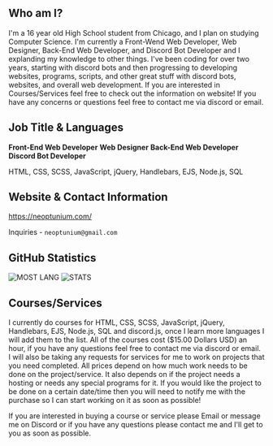 ## Who am I?
I'm a 16 year old High School student from Chicago, and I plan on studying Computer Science. I'm currently a Front-Wend Web Developer, Web Designer, Back-End Web Developer, and  Discord Bot Developer and I explanding my knowledge to other things. I've been coding for over two years, starting with discord bots and then progressing to developing websites, programs, scripts, and other great stuff with discord bots, websites, and overall web development. If you are interested in Courses/Services feel free to check out the information on website! If you have any concerns or questions feel free to contact me via discord or email.

## Job Title & Languages 
**Front-End Web Developer**
**Web Designer**
**Back-End Web Developer**
**Discord Bot Developer**

HTML, CSS, SCSS, JavaScript, jQuery, Handlebars, EJS, Node.js, SQL

## Website & Contact Information 
https://neoptunium.com/

Inquiries - `neoptunium@gmail.com`

## GitHub Statistics
<img alt="MOST LANG" src="https://github-readme-stats.vercel.app/api/top-langs/?username=Neoptunium&layout=compact&theme=react">

<img alt="STATS" src="https://github-readme-stats.vercel.app/api?username=Neoptunium&show_icons=true&theme=react&hide=prs,issues">

## Courses/Services
I currently do courses for HTML, CSS, SCSS, JavaScript, jQuery, Handlebars, EJS, Node.js, SQL and discord.js, once I learn more languages I will add them to the list. All of the courses cost ($15.00 Dollars USD) an hour, if you have any questions feel free to contact me via discord or email. I will also be taking any requests for services for me to work on projects that you need completed. All prices depend on how much work needs to be done on the project/service. It also depends on if the project needs a hosting or needs any special programs for it. If you would like the project to be done on a certain date/time then you will need to notify me with the purchase so I can start working on it as soon as possible!

If you are interested in buying a course or service please Email or message me on Discord or if you have any questions please contact me and I'll get to you as soon as possible.

